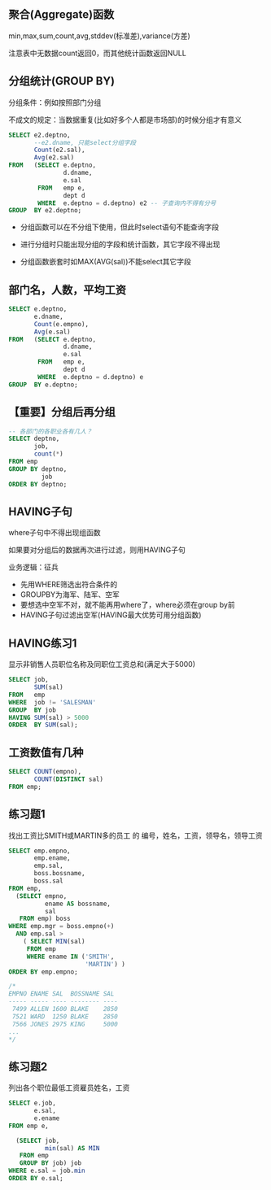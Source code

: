 ## 聚合(Aggregate)函数

min,max,sum,count,avg,stddev(标准差),variance(方差)

注意表中无数据count返回0，而其他统计函数返回NULL

## 分组统计(GROUP BY)

分组条件：例如按照部门分组

不成文的规定：当数据重复(比如好多个人都是市场部)的时候分组才有意义

```sql
SELECT e2.deptno, 
       --e2.dname, 只能select分组字段
       Count(e2.sal), 
       Avg(e2.sal) 
FROM   (SELECT e.deptno, 
               d.dname, 
               e.sal 
        FROM   emp e,
               dept d 
        WHERE  e.deptno = d.deptno) e2 -- 子查询内不得有分号 
GROUP  BY e2.deptno; 
```

- 分组函数可以在不分组下使用，但此时select语句不能查询字段

- 进行分组时只能出现分组的字段和统计函数，其它字段不得出现

- 分组函数嵌套时如MAX(AVG(sal))不能select其它字段

## 部门名，人数，平均工资

```sql
SELECT e.deptno, 
       e.dname, 
       Count(e.empno), 
       Avg(e.sal) 
FROM   (SELECT e.deptno, 
               d.dname, 
               e.sal 
        FROM   emp e, 
               dept d 
        WHERE  e.deptno = d.deptno) e 
GROUP  BY e.deptno; 
```

## 【重要】分组后再分组

```sql
-- 各部门的各职业各有几人？
SELECT deptno,
       job,
       count(*)
FROM emp
GROUP BY deptno,
         job
ORDER BY deptno;
```

## HAVING子句

where子句中不得出现组函数

如果要对分组后的数据再次进行过滤，则用HAVING子句

业务逻辑：征兵

- 先用WHERE筛选出符合条件的
- GROUPBY为海军、陆军、空军
- 要想选中空军不对，就不能再用where了，where必须在group by前
- HAVING子句过滤出空军(HAVING最大优势可用分组函数)

## HAVING练习1

显示非销售人员职位名称及同职位工资总和(满足大于5000)

```sql
SELECT job, 
       SUM(sal) 
FROM   emp 
WHERE  job != 'SALESMAN' 
GROUP  BY job 
HAVING SUM(sal) > 5000 
ORDER  BY SUM(sal); 
```

## 工资数值有几种

```sql
SELECT COUNT(empno),
       COUNT(DISTINCT sal)
FROM emp;
```

## 练习题1

找出工资比SMITH或MARTIN多的员工 的 编号，姓名，工资，领导名，领导工资

```sql
SELECT emp.empno,
       emp.ename,
       emp.sal,
       boss.bossname,
       boss.sal
FROM emp,
  (SELECT empno,
          ename AS bossname,
          sal
   FROM emp) boss
WHERE emp.mgr = boss.empno(+)
  AND emp.sal >
    ( SELECT MIN(sal)
     FROM emp
     WHERE ename IN ('SMITH',
                     'MARTIN') )
ORDER BY emp.empno;

/*
EMPNO ENAME SAL  BOSSNAME SAL
----- ----- ---- -------- ----
 7499 ALLEN 1600 BLAKE    2850
 7521 WARD  1250 BLAKE    2850
 7566 JONES 2975 KING     5000
...
*/
```

## 练习题2

列出各个职位最低工资雇员姓名，工资

```sql
SELECT e.job,
       e.sal,
       e.ename
FROM emp e,

  (SELECT job,
          min(sal) AS MIN
   FROM emp
   GROUP BY job) job
WHERE e.sal = job.min
ORDER BY e.sal;
```